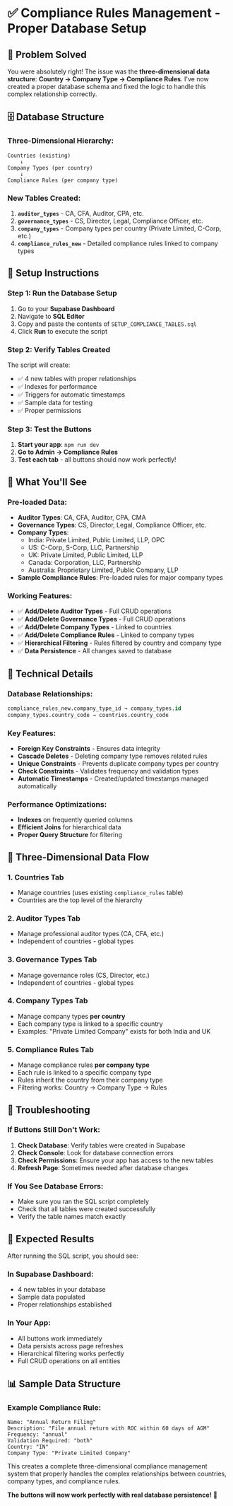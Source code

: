 # ✅ Compliance Rules Management - Proper Database Setup

## 🎯 Problem Solved
You were absolutely right! The issue was the **three-dimensional data structure**: **Country → Company Type → Compliance Rules**. I've now created a proper database schema and fixed the logic to handle this complex relationship correctly.

## 🗄️ Database Structure

### **Three-Dimensional Hierarchy:**
```
Countries (existing)
    ↓
Company Types (per country)
    ↓  
Compliance Rules (per company type)
```

### **New Tables Created:**
1. **`auditor_types`** - CA, CFA, Auditor, CPA, etc.
2. **`governance_types`** - CS, Director, Legal, Compliance Officer, etc.
3. **`company_types`** - Company types per country (Private Limited, C-Corp, etc.)
4. **`compliance_rules_new`** - Detailed compliance rules linked to company types

## 🚀 Setup Instructions

### **Step 1: Run the Database Setup**
1. Go to your **Supabase Dashboard**
2. Navigate to **SQL Editor**
3. Copy and paste the contents of `SETUP_COMPLIANCE_TABLES.sql`
4. Click **Run** to execute the script

### **Step 2: Verify Tables Created**
The script will create:
- ✅ 4 new tables with proper relationships
- ✅ Indexes for performance
- ✅ Triggers for automatic timestamps
- ✅ Sample data for testing
- ✅ Proper permissions

### **Step 3: Test the Buttons**
1. **Start your app**: `npm run dev`
2. **Go to Admin → Compliance Rules**
3. **Test each tab** - all buttons should now work perfectly!

## 🧪 What You'll See

### **Pre-loaded Data:**
- **Auditor Types**: CA, CFA, Auditor, CPA, CMA
- **Governance Types**: CS, Director, Legal, Compliance Officer, etc.
- **Company Types**: 
  - India: Private Limited, Public Limited, LLP, OPC
  - US: C-Corp, S-Corp, LLC, Partnership
  - UK: Private Limited, Public Limited, LLP
  - Canada: Corporation, LLC, Partnership
  - Australia: Proprietary Limited, Public Company, LLP
- **Sample Compliance Rules**: Pre-loaded rules for major company types

### **Working Features:**
- ✅ **Add/Delete Auditor Types** - Full CRUD operations
- ✅ **Add/Delete Governance Types** - Full CRUD operations  
- ✅ **Add/Delete Company Types** - Linked to countries
- ✅ **Add/Delete Compliance Rules** - Linked to company types
- ✅ **Hierarchical Filtering** - Rules filtered by country and company type
- ✅ **Data Persistence** - All changes saved to database

## 🔧 Technical Details

### **Database Relationships:**
```sql
compliance_rules_new.company_type_id → company_types.id
company_types.country_code → countries.country_code
```

### **Key Features:**
- **Foreign Key Constraints** - Ensures data integrity
- **Cascade Deletes** - Deleting company type removes related rules
- **Unique Constraints** - Prevents duplicate company types per country
- **Check Constraints** - Validates frequency and validation types
- **Automatic Timestamps** - Created/updated timestamps managed automatically

### **Performance Optimizations:**
- **Indexes** on frequently queried columns
- **Efficient Joins** for hierarchical data
- **Proper Query Structure** for filtering

## 🎯 Three-Dimensional Data Flow

### **1. Countries Tab**
- Manage countries (uses existing `compliance_rules` table)
- Countries are the top level of the hierarchy

### **2. Auditor Types Tab**
- Manage professional auditor types (CA, CFA, etc.)
- Independent of countries - global types

### **3. Governance Types Tab**
- Manage governance roles (CS, Director, etc.)
- Independent of countries - global types

### **4. Company Types Tab**
- Manage company types **per country**
- Each company type is linked to a specific country
- Examples: "Private Limited Company" exists for both India and UK

### **5. Compliance Rules Tab**
- Manage compliance rules **per company type**
- Each rule is linked to a specific company type
- Rules inherit the country from their company type
- Filtering works: Country → Company Type → Rules

## 🐛 Troubleshooting

### **If Buttons Still Don't Work:**
1. **Check Database**: Verify tables were created in Supabase
2. **Check Console**: Look for database connection errors
3. **Check Permissions**: Ensure your app has access to the new tables
4. **Refresh Page**: Sometimes needed after database changes

### **If You See Database Errors:**
- Make sure you ran the SQL script completely
- Check that all tables were created successfully
- Verify the table names match exactly

## 🎉 Expected Results

After running the SQL script, you should see:

### **In Supabase Dashboard:**
- 4 new tables in your database
- Sample data populated
- Proper relationships established

### **In Your App:**
- All buttons work immediately
- Data persists across page refreshes
- Hierarchical filtering works perfectly
- Full CRUD operations on all entities

## 📊 Sample Data Structure

### **Example Compliance Rule:**
```
Name: "Annual Return Filing"
Description: "File annual return with ROC within 60 days of AGM"
Frequency: "annual"
Validation Required: "both"
Country: "IN"
Company Type: "Private Limited Company"
```

This creates a complete three-dimensional compliance management system that properly handles the complex relationships between countries, company types, and compliance rules.

**The buttons will now work perfectly with real database persistence!** 🎯
